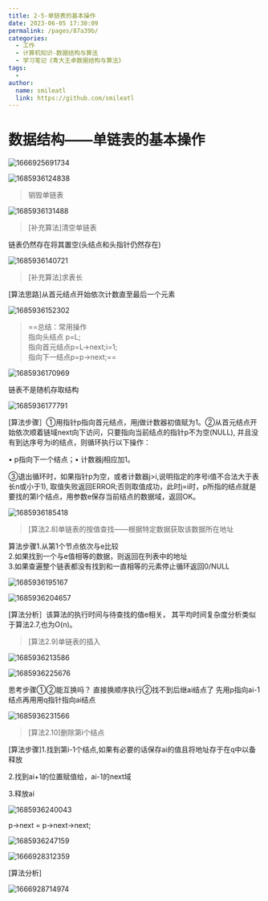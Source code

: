 ```yaml
---
title: 2-5-单链表的基本操作
date: 2023-06-05 17:30:09
permalink: /pages/87a39b/
categories: 
  - 工作
  - 计算机知识-数据结构与算法
  - 学习笔记《青大王卓数据结构与算法》
tags: 
  - 
author: 
  name: smileatl
  link: https://github.com/smileatl
---
```

数据结构——单链表的基本操作
==============

![1666925691734](/assets/1666925691734.png)



![1685936124838](/assets/1685936124838.png)

> 销毁单链表

![1685936131488](/assets/1685936131488.png)

> \[补充算法\]清空单链表

链表仍然存在将其置空(头结点和头指针仍然存在)  

![1685936140721](/assets/1685936140721.png)

> \[补充算法\]求表长

\[算法思路\]从首元结点开始依次计数直至最后一个元素

![1685936152302](/assets/1685936152302.png)

> ==总结：常用操作  
> 指向头结点 p=L;  
> 指向首元结点p=L->next;i=1;  
> 指向下一结点p=p->next;==

![1685936170969](/assets/1685936170969.png)

链表不是随机存取结构



![1685936177791](/assets/1685936177791.png)

\[算法步骤］①用指针p指向首元结点，用j做计数器初值赋为1。②从首元结点开始依次顺着链域next向下访问，只要指向当前结点的指针p不为空(NULL), 并且没有到达序号为i的结点，则循环执行以下操作：

• p指向下一个结点；• 计数器j相应加1。

③退出循环时，如果指针p为空，或者计数器j>i,说明指定的序号i值不合法大于表长n或小于1), 取值失败返回ERROR;否则取值成功，此时j=i时，p所指的结点就是要找的第l个结点，用参数e保存当前结点的数据域，返回OK。

![1685936185418](/assets/1685936185418.png)

> \[算法2.8\]单链表的按值查找——根据特定数据获取该数据所在地址

算法步骤1.从第1个节点依次与e比较  
2.如果找到一个与e值相等的数据，则返回在列表中的地址  
3.如果查遍整个链表都没有找到和一直相等的元素停止循环返回0/NULL

![1685936195167](/assets/1685936195167.png)

![1685936204657](/assets/1685936204657.png)

\[算法分析］该算法的执行时间与待查找的值e相关， 其平均时间复杂度分析类似于算法2.7,也为O(n)。

> \[算法2.9\]单链表的插入

![1685936213586](/assets/1685936213586.png)

![1685936225676](/assets/1685936225676.png)

思考步骤①②能互换吗？
直接换顺序执行②找不到后继ai结点了
先用p指向ai-1结点再用用q指针指向ai结点

![1685936231566](/assets/1685936231566.png)

> \[算法2.10\]删除第i个结点

\[算法步骤\]1.找到第i-1个结点,如果有必要的话保存ai的值且将地址存于在q中以备释放

2.找到ai+1的位置赋值给，ai-1的next域

3.释放ai

  

![1685936240043](/assets/1685936240043.png)

p->next = p->next->next;

![1685936247159](/assets/1685936247159.png)

  ![1666928312359](/assets/1666928312359.png)



[算法分析] 

![1666928714974](/assets/1666928714974.png)



